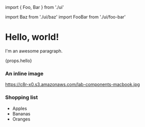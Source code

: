 import {
  Foo,
  Bar
} from './ui'

import Baz from './ui/baz'
import FooBar from './ui/foo-bar'

# Hello, world!

I'm an awesome paragraph.

<Foo bg='red'>
  <Bar />
  {props.hello}
</Foo>

### An inline image

https://c8r-x0.s3.amazonaws.com/lab-components-macbook.jpg

### Shopping list

- Apples
- Bananas
- Oranges
